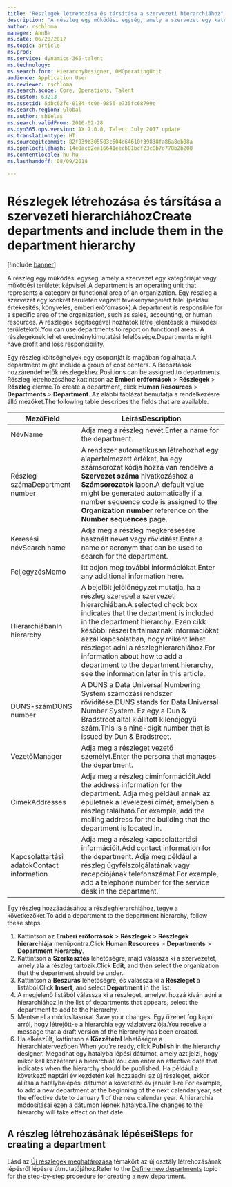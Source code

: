 ```yaml
---
title: "Részlegek létrehozása és társítása a szervezeti hierarchiához"
description: "A részleg egy működési egység, amely a szervezet egy kategóriáját vagy működési területét képviseli. Egy részleg a szervezet egy konkrét területen végzett tevékenységeiért felel (például értékesítés, könyvelés, emberi erőforrások). A részlegek segítségével hozhatók létre jelentések a működési területekről. A részlegeknek lehet eredménykimutatási felelőssége."
author: rschloma
manager: AnnBe
ms.date: 06/20/2017
ms.topic: article
ms.prod: 
ms.service: dynamics-365-talent
ms.technology: 
ms.search.form: HierarchyDesigner, OMOperatingUnit
audience: Application User
ms.reviewer: rschloma
ms.search.scope: Core, Operations, Talent
ms.custom: 63213
ms.assetid: 5dbc62fc-0184-4c0e-9856-e735fc68799e
ms.search.region: Global
ms.author: shielas
ms.search.validFrom: 2016-02-28
ms.dyn365.ops.version: AX 7.0.0, Talent July 2017 update
ms.translationtype: HT
ms.sourcegitcommit: 82f039b305503c604d64610f39838fa86a8eb08a
ms.openlocfilehash: 14e0acb2ea16641eecb81bcf23c8b7d778b2b208
ms.contentlocale: hu-hu
ms.lasthandoff: 08/09/2018

---
```


# <a name="create-departments-and-include-them-in-the-department-hierarchy"></a><span data-ttu-id="36987-106">Részlegek létrehozása és társítása a szervezeti hierarchiához</span><span class="sxs-lookup"><span data-stu-id="36987-106">Create departments and include them in the department hierarchy</span></span>

[!include [banner](includes/banner.md)]

<span data-ttu-id="36987-107">A részleg egy működési egység, amely a szervezet egy kategóriáját vagy működési területét képviseli.</span><span class="sxs-lookup"><span data-stu-id="36987-107">A department is an operating unit that represents a category or functional area of an organization.</span></span> <span data-ttu-id="36987-108">Egy részleg a szervezet egy konkrét területen végzett tevékenységeiért felel (például értékesítés, könyvelés, emberi erőforrások).</span><span class="sxs-lookup"><span data-stu-id="36987-108">A department is responsible for a specific area of the organization, such as sales, accounting, or human resources.</span></span> <span data-ttu-id="36987-109">A részlegek segítségével hozhatók létre jelentések a működési területekről.</span><span class="sxs-lookup"><span data-stu-id="36987-109">You can use departments to report on functional areas.</span></span> <span data-ttu-id="36987-110">A részlegeknek lehet eredménykimutatási felelőssége.</span><span class="sxs-lookup"><span data-stu-id="36987-110">Departments might have profit and loss responsibility.</span></span>

<span data-ttu-id="36987-111">Egy részleg költséghelyek egy csoportját is magában foglalhatja.</span><span class="sxs-lookup"><span data-stu-id="36987-111">A department might include a group of cost centers.</span></span> <span data-ttu-id="36987-112">A Beosztások hozzárendelhetők részlegekhez.</span><span class="sxs-lookup"><span data-stu-id="36987-112">Positions can be assigned to departments.</span></span> <span data-ttu-id="36987-113">Részleg létrehozásához kattintson az **Emberi erőforrások** &gt; **Részlegek** &gt; **Részleg** elemre.</span><span class="sxs-lookup"><span data-stu-id="36987-113">To create a department, click **Human Resources** &gt; **Departments** &gt; **Department**.</span></span> <span data-ttu-id="36987-114">Az alábbi táblázat bemutatja a rendelkezésre álló mezőket.</span><span class="sxs-lookup"><span data-stu-id="36987-114">The following table describes the fields that are available.</span></span>

| <span data-ttu-id="36987-115">Mező</span><span class="sxs-lookup"><span data-stu-id="36987-115">Field</span></span>               | <span data-ttu-id="36987-116">Leírás</span><span class="sxs-lookup"><span data-stu-id="36987-116">Description</span></span>                                                                                                                                                                                                       |
|---------------------|-------------------------------------------------------------------------------------------------------------------------------------------------------------------------------------------------------------------|
| <span data-ttu-id="36987-117">Név</span><span class="sxs-lookup"><span data-stu-id="36987-117">Name</span></span>                | <span data-ttu-id="36987-118">Adja meg a részleg nevét.</span><span class="sxs-lookup"><span data-stu-id="36987-118">Enter a name for the department.</span></span>                                                                                                                                                                                  |
| <span data-ttu-id="36987-119">Részleg száma</span><span class="sxs-lookup"><span data-stu-id="36987-119">Department number</span></span>   | <span data-ttu-id="36987-120">A rendszer automatikusan létrehozhat egy alapértelmezett értéket, ha egy számsorozat kódja hozzá van rendelve a **Szervezet száma** hivatkozáshoz a **Számsorozatok** lapon.</span><span class="sxs-lookup"><span data-stu-id="36987-120">A default value might be generated automatically if a number sequence code is assigned to the **Organization number** reference on the **Number sequences** page.</span></span>                                                 |
| <span data-ttu-id="36987-121">Keresési név</span><span class="sxs-lookup"><span data-stu-id="36987-121">Search name</span></span>         | <span data-ttu-id="36987-122">Adja meg a részleg megkeresésére használt nevet vagy rövidítést.</span><span class="sxs-lookup"><span data-stu-id="36987-122">Enter a name or acronym that can be used to search for the department.</span></span>                                                                                                                                            |
| <span data-ttu-id="36987-123">Feljegyzés</span><span class="sxs-lookup"><span data-stu-id="36987-123">Memo</span></span>                | <span data-ttu-id="36987-124">Itt adjon meg további információkat.</span><span class="sxs-lookup"><span data-stu-id="36987-124">Enter any additional information here.</span></span>                                                                                                                                                                            |
| <span data-ttu-id="36987-125">Hierarchiában</span><span class="sxs-lookup"><span data-stu-id="36987-125">In hierarchy</span></span>        | <span data-ttu-id="36987-126">A bejelölt jelölőnégyzet mutatja, ha a részleg szerepel a szervezeti hierarchiában.</span><span class="sxs-lookup"><span data-stu-id="36987-126">A selected check box indicates that the department is included in the department hierarchy.</span></span> <span data-ttu-id="36987-127">Ezen cikk későbbi részei tartalmaznak információkat azzal kapcsolatban, hogy miként lehet részleget adni a részleghierarchiához.</span><span class="sxs-lookup"><span data-stu-id="36987-127">For information about how to add a department to the department hierarchy, see the information later in this article.</span></span> |
| <span data-ttu-id="36987-128">DUNS-szám</span><span class="sxs-lookup"><span data-stu-id="36987-128">DUNS number</span></span>         | <span data-ttu-id="36987-129">A DUNS a Data Universal Numbering System számozási rendszer rövidítése.</span><span class="sxs-lookup"><span data-stu-id="36987-129">DUNS stands for Data Universal Number System.</span></span> <span data-ttu-id="36987-130">Ez egy a Dun & Bradstreet által kiállított kilencjegyű szám.</span><span class="sxs-lookup"><span data-stu-id="36987-130">This is a nine-digit number that is issued by Dun & Bradstreet.</span></span>                                                                                                     |
| <span data-ttu-id="36987-131">Vezető</span><span class="sxs-lookup"><span data-stu-id="36987-131">Manager</span></span>             | <span data-ttu-id="36987-132">Adja meg a részleget vezető személyt.</span><span class="sxs-lookup"><span data-stu-id="36987-132">Enter the persona that manages the department.</span></span>                                                                                                                                                                    |
| <span data-ttu-id="36987-133">Címek</span><span class="sxs-lookup"><span data-stu-id="36987-133">Addresses</span></span>           | <span data-ttu-id="36987-134">Adja meg a részleg címinformációit.</span><span class="sxs-lookup"><span data-stu-id="36987-134">Add the address information for the department.</span></span> <span data-ttu-id="36987-135">Adja meg például annak az épületnek a levelezési címét, amelyben a részleg található.</span><span class="sxs-lookup"><span data-stu-id="36987-135">For example, add the mailing address for the building that the department is located in.</span></span>                                                                          |
| <span data-ttu-id="36987-136">Kapcsolattartási adatok</span><span class="sxs-lookup"><span data-stu-id="36987-136">Contact information</span></span> | <span data-ttu-id="36987-137">Adja meg a részleg kapcsolattartási információit.</span><span class="sxs-lookup"><span data-stu-id="36987-137">Add contact information for the department.</span></span> <span data-ttu-id="36987-138">Adja meg például a részleg ügyfélszolgálatának vagy recepciójának telefonszámát.</span><span class="sxs-lookup"><span data-stu-id="36987-138">For example, add a telephone number for the service desk in the department.</span></span>                                                                                           |

<span data-ttu-id="36987-139">Egy részleg hozzáadásához a részleghierarchiához, tegye a következőket.</span><span class="sxs-lookup"><span data-stu-id="36987-139">To add a department to the department hierarchy, follow these steps.</span></span>

1.  <span data-ttu-id="36987-140">Kattintson az **Emberi erőforrások** &gt; **Részlegek** &gt; **Részlegek hierarchiája** menüpontra.</span><span class="sxs-lookup"><span data-stu-id="36987-140">Click **Human Resources** &gt; **Departments** &gt; **Department hierarchy**.</span></span>
2.  <span data-ttu-id="36987-141">Kattintson a **Szerkesztés** lehetőségre, majd válassza ki a szervezetet, amely alá a részleg tartozik.</span><span class="sxs-lookup"><span data-stu-id="36987-141">Click **Edit**, and then select the organization that the department should be under.</span></span>
3.  <span data-ttu-id="36987-142">Kattintson a **Beszúrás** lehetőségre, és válassza ki a **Részleget** a listából.</span><span class="sxs-lookup"><span data-stu-id="36987-142">Click **Insert**, and select **Department** in the list.</span></span>
4.  <span data-ttu-id="36987-143">A megjelenő listából válassza ki a részleget, amelyet hozzá kíván adni a hierarchiához.</span><span class="sxs-lookup"><span data-stu-id="36987-143">In the list of departments that appears, select the department to add to the hierarchy.</span></span>
5.  <span data-ttu-id="36987-144">Mentse el a módosításokat.</span><span class="sxs-lookup"><span data-stu-id="36987-144">Save your changes.</span></span> <span data-ttu-id="36987-145">Egy üzenet fog kapni arról, hogy létrejött-e a hierarchia egy vázlatverziója.</span><span class="sxs-lookup"><span data-stu-id="36987-145">You receive a message that a draft version of the hierarchy has been created.</span></span>
6.  <span data-ttu-id="36987-146">Ha elkészült, kattintson a **Közzététel** lehetőségre a hierarchiatervezőben.</span><span class="sxs-lookup"><span data-stu-id="36987-146">When you're ready, click **Publish** in the hierarchy designer.</span></span> <span data-ttu-id="36987-147">Megadhat egy hatályba lépési dátumot, amely azt jelzi, hogy mikor kell közzétenni a hierarchiát.</span><span class="sxs-lookup"><span data-stu-id="36987-147">You can enter an effective date that indicates when the hierarchy should be published.</span></span> <span data-ttu-id="36987-148">Ha például a következő naptári év kezdetén kell hozzáadni az új részleget, akkor állítsa a hatálybalépési dátumot a következő év január 1-re.</span><span class="sxs-lookup"><span data-stu-id="36987-148">For example, to add a new department at the beginning of the next calendar year, set the effective date to January 1 of the new calendar year.</span></span> <span data-ttu-id="36987-149">A hierarchia módosításai ezen a dátumon lépnek hatályba.</span><span class="sxs-lookup"><span data-stu-id="36987-149">The changes to the hierarchy will take effect on that date.</span></span>

## <a name="steps-for-creating-a-department"></a><span data-ttu-id="36987-150">A részleg létrehozásának lépései</span><span class="sxs-lookup"><span data-stu-id="36987-150">Steps for creating a department</span></span>
<span data-ttu-id="36987-151">Lásd az [Új részlegek meghatározása](../fin-and-ops/hr/tasks/define-new-departments.md) témakört az új osztály létrehozásának lépésről lépésre útmutatójához.</span><span class="sxs-lookup"><span data-stu-id="36987-151">Refer to the [Define new departments](../fin-and-ops/hr/tasks/define-new-departments.md) topic for the step-by-step procedure for creating a new department.</span></span> 

